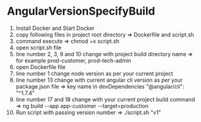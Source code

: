 # AngularVersionSpecifyBuild

1. Install Docker and Start Docker
2. copy following files in project root directory => Dockerfile and script.sh
3. command execute => chmod +x script.sh
4. open script.sh file
5. line number 2, 3, 9 and 10 change with project build directory name => for example prod-customer, prod-tech-admin
6. open Dockerfile file
7. line number 1 change node version as per your current project
8. line number 13 change with current angular cli version as per your package.json file => key name in devDependencies "@angular/cli": "^1.7.4"
9. line number 17 and 18 change with your current project build command => ng build --app app-customer --target=production
10. Run script with passing version number => ./script.sh "v1"

